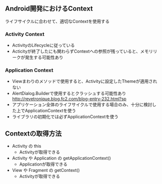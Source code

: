 ## Android開発におけるContext
ライフサイクルに合わせて、適切なContextを使用する

### Activity Context

- ActivityのLifecycleに従っている
- Acticityが終了したにも関わらずContextへの参照が残っていると、メモリリークが発生する可能性あり

### Application Context

- Viewまわりのメソッドで使用すると、Activityに設定したThemeが適用されない
-  AlertDialog.Builderで使用するとクラッシュする可能性あり
http://revetronique.blog.fc2.com/blog-entry-232.html?sp
- アプリケーション全体のライフサイクルで使用する場合のみ、十分に検討した上でApplicationContextを使う
- ライブラリの初期化では必ずApplicationContextを使う

## Contextの取得方法
- Activity の this
  - Activityが取得できる
- Activity や Application の getApplicationContext()
  - Applicationが取得できる
- View や Fragment の getContext()
  - Activityが取得できる
